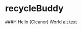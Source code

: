 # recycleBuddy 
###H Hello (Cleaner) World 
[alt text](https://imgur.com/4ElDbQl.png "Logo Title Text 1")
